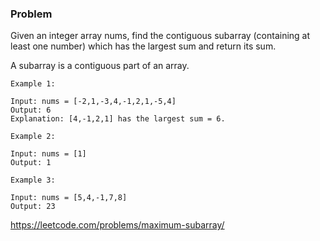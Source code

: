### Problem

Given an integer array nums, find the contiguous subarray (containing at least one number) which has the largest sum and return its sum.

A subarray is a contiguous part of an array.

```
Example 1:

Input: nums = [-2,1,-3,4,-1,2,1,-5,4]
Output: 6
Explanation: [4,-1,2,1] has the largest sum = 6.
```

```
Example 2:

Input: nums = [1]
Output: 1
```

```
Example 3:

Input: nums = [5,4,-1,7,8]
Output: 23
```

https://leetcode.com/problems/maximum-subarray/